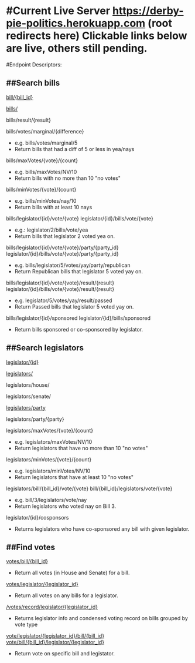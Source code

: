 #Current Live Server
https://derby-pie-politics.herokuapp.com (root redirects here)
Clickable links below are live, others still pending.
==================
#Endpoint Descriptors:

##Search bills
------------
[bill/{bill_id}](https://derby-pie-politics.herokuapp.com/bill/ga2017HB003)

[bills/](https://derby-pie-politics.herokuapp.com/bills/)

bills/result/{result}

bills/votes/marginal/{difference}
-	e.g. bills/votes/marginal/5
-	Return bills that had a diff of 5 or less in yea/nays

bills/maxVotes/{vote}/{count}
-	e.g. bills/maxVotes/NV/10
-	Return bills with no more than 10 "no votes"

bills/minVotes/{vote}/{count}
-	e.g. bills/minVotes/nay/10
-	Return bills with at least 10 nays

bills/legislator/{id}/vote/{vote}
legislator/{id}/bills/vote/{vote}
-	e.g.: legislator/2/bills/vote/yea
-	Return bills that legislator 2 voted yea on.

bills/legislator/{id}/vote/{vote}/party/{party_id}
legislator/{id}/bills/vote/{vote}/party/{party_id}
-	e.g. bills/legislator/5/votes/yay/party/republican
-	Return Republican bills that legislator 5 voted yay on.

bills/legislator/{id}/vote/{vote}/result/{result}
legislator/{id}/bills/vote/{vote}/result/{result}
-	e.g. legislator/5/votes/yay/result/passed
-	Return Passed bills that legislator 5 voted yay on.

bills/legislator/{id}/sponsored
legislator/{id}/bills/sponsored
-	Return bills sponsored or co-sponsored by legislator.


##Search legislators
------------------
[legislator/{id}](https://derby-pie-politics.herokuapp.com/legislator/40)

[legislators/](https://derby-pie-politics.herokuapp.com/legislators/)

legislators/house/

legislators/senate/

[legislators/party](https://derby-pie-politics.herokuapp.com/legislators/party/)

legislators/party/{party}

legislators/maxVotes/{vote}/{count}
-	e.g. legislators/maxVotes/NV/10
-	Return legislators that have no more than 10 "no votes"

legislators/minVotes/{vote}/{count}
-	e.g. legislators/minVotes/NV/10
-	Return legislators that have at least 10 "no votes"

legislators/bill/{bill_id}/vote/{vote}
bill/{bill_id}/legislators/vote/{vote}
-	e.g. bill/3/legislators/vote/nay
-	Return legislators who voted nay on Bill 3.

legislator/{id}/cosponsors
-	Returns legislators who have co-sponsored any bill with given legislator.

##Find votes
----------
[votes/bill/{bill_id}](https://derby-pie-politics.herokuapp.com/votes/bill/ga2017HB001)
-	Return all votes (in House and Senate) for a bill.

[votes/legislator/{legislator_id}](https://derby-pie-politics.herokuapp.com/votes/legislator/40)
-	Return all votes on any bills for a legislator.

[/votes/record/legislator/{legislator_id}](https://derby-pie-politics.herokuapp.com/votes/record/legislator/1)
- Returns legislator info and condensed voting record on bills grouped by vote type

[vote/legislator/{legislator_id}/bill/{bill_id}](https://derby-pie-politics.herokuapp.com/votes/legislator/40/bill/ga2017HB156)
[vote/bill/{bill_id}/legislator/{legislator_id}](https://derby-pie-politics.herokuapp.com/votes/bill/ga2017HB156/legislator/40/)
-	Return vote on specific bill and legistator.

